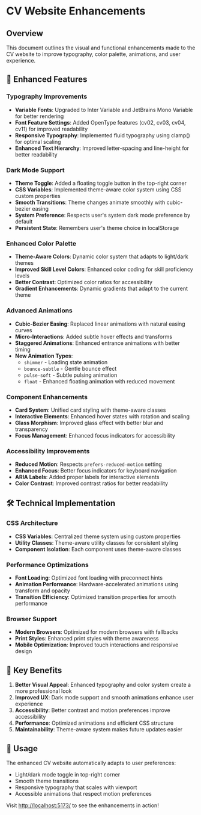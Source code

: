 # CV Website Enhancements

## Overview

This document outlines the visual and functional enhancements made to the CV website to improve typography, color palette, animations, and user experience.

## 🎨 Enhanced Features

### Typography Improvements

- **Variable Fonts**: Upgraded to Inter Variable and JetBrains Mono Variable for better rendering
- **Font Feature Settings**: Added OpenType features (cv02, cv03, cv04, cv11) for improved readability
- **Responsive Typography**: Implemented fluid typography using clamp() for optimal scaling
- **Enhanced Text Hierarchy**: Improved letter-spacing and line-height for better readability

### Dark Mode Support

- **Theme Toggle**: Added a floating toggle button in the top-right corner
- **CSS Variables**: Implemented theme-aware color system using CSS custom properties
- **Smooth Transitions**: Theme changes animate smoothly with cubic-bezier easing
- **System Preference**: Respects user's system dark mode preference by default
- **Persistent State**: Remembers user's theme choice in localStorage

### Enhanced Color Palette

- **Theme-Aware Colors**: Dynamic color system that adapts to light/dark themes
- **Improved Skill Level Colors**: Enhanced color coding for skill proficiency levels
- **Better Contrast**: Optimized color ratios for accessibility
- **Gradient Enhancements**: Dynamic gradients that adapt to the current theme

### Advanced Animations

- **Cubic-Bezier Easing**: Replaced linear animations with natural easing curves
- **Micro-Interactions**: Added subtle hover effects and transforms
- **Staggered Animations**: Enhanced entrance animations with better timing
- **New Animation Types**:
  - `shimmer` - Loading state animation
  - `bounce-subtle` - Gentle bounce effect
  - `pulse-soft` - Subtle pulsing animation
  - `float` - Enhanced floating animation with reduced movement

### Component Enhancements

- **Card System**: Unified card styling with theme-aware classes
- **Interactive Elements**: Enhanced hover states with rotation and scaling
- **Glass Morphism**: Improved glass effect with better blur and transparency
- **Focus Management**: Enhanced focus indicators for accessibility

### Accessibility Improvements

- **Reduced Motion**: Respects `prefers-reduced-motion` setting
- **Enhanced Focus**: Better focus indicators for keyboard navigation
- **ARIA Labels**: Added proper labels for interactive elements
- **Color Contrast**: Improved contrast ratios for better readability

## 🛠️ Technical Implementation

### CSS Architecture

- **CSS Variables**: Centralized theme system using custom properties
- **Utility Classes**: Theme-aware utility classes for consistent styling
- **Component Isolation**: Each component uses theme-aware classes

### Performance Optimizations

- **Font Loading**: Optimized font loading with preconnect hints
- **Animation Performance**: Hardware-accelerated animations using transform and opacity
- **Transition Efficiency**: Optimized transition properties for smooth performance

### Browser Support

- **Modern Browsers**: Optimized for modern browsers with fallbacks
- **Print Styles**: Enhanced print styles with theme awareness
- **Mobile Optimization**: Improved touch interactions and responsive design

## 🎯 Key Benefits

1. **Better Visual Appeal**: Enhanced typography and color system create a more professional look
2. **Improved UX**: Dark mode support and smooth animations enhance user experience
3. **Accessibility**: Better contrast and motion preferences improve accessibility
4. **Performance**: Optimized animations and efficient CSS structure
5. **Maintainability**: Theme-aware system makes future updates easier

## 🚀 Usage

The enhanced CV website automatically adapts to user preferences:

- Light/dark mode toggle in top-right corner
- Smooth theme transitions
- Responsive typography that scales with viewport
- Accessible animations that respect motion preferences

Visit <http://localhost:5173/> to see the enhancements in action!
